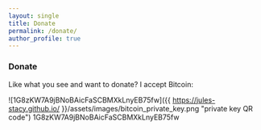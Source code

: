 ```yaml
---
layout: single
title: Donate
permalink: /donate/
author_profile: true
---
```




### Donate

Like what you see and want to donate? I accept Bitcoin:

![1G8zKW7A9jBNoBAicFaSCBMXkLnyEB75fw]({{ https://jules-stacy.github.io/ }}/assets/images/bitcoin_private_key.png "private key QR code")
1G8zKW7A9jBNoBAicFaSCBMXkLnyEB75fw
